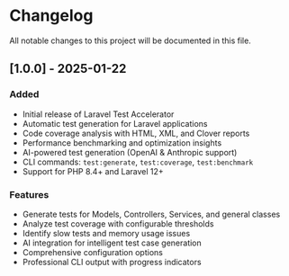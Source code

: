 # Changelog

All notable changes to this project will be documented in this file.

## [1.0.0] - 2025-01-22

### Added
- Initial release of Laravel Test Accelerator
- Automatic test generation for Laravel applications
- Code coverage analysis with HTML, XML, and Clover reports
- Performance benchmarking and optimization insights
- AI-powered test generation (OpenAI & Anthropic support)
- CLI commands: `test:generate`, `test:coverage`, `test:benchmark`
- Support for PHP 8.4+ and Laravel 12+

### Features
- Generate tests for Models, Controllers, Services, and general classes
- Analyze test coverage with configurable thresholds
- Identify slow tests and memory usage issues
- AI integration for intelligent test case generation
- Comprehensive configuration options
- Professional CLI output with progress indicators